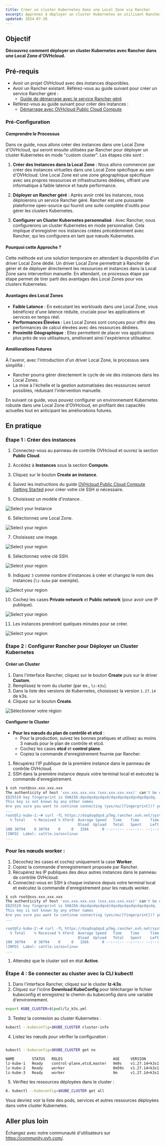 ```yaml
---
title: Créer un cluster Kubernetes dans une Local Zone via Rancher
excerpt: Apprenez à déployer un cluster Kubernetes en utilisant Rancher sur une Local Zone d'OVHcloud.
updated: 2024-07-20
---
```


## Objectif

**Découvrez comment déployer un cluster Kubernetes avec Rancher dans une Local Zone d'OVHcloud.**

## Pré-requis

- Avoir un projet OVHcloud avec des instances disponibles.
- Avoir un Rancher existant. Référez-vous au guide suivant pour créer un service Rancher géré :
  - [Guide de démarrage avec le service Rancher géré](/pages/public_cloud/containers_orchestration/managed_rancher_service/getting-started/)
- Référez-vous au guide suivant pour créer des instances :
  - [Démarrage avec OVHcloud Public Cloud Compute](/pages/public_cloud/compute/public-cloud-first-steps)

### Pré-Configuration

#### Comprendre le Processus

Dans ce guide, nous allons créer des instances dans une Local Zone d'OVHcloud, qui seront ensuite utilisées par Rancher pour déployer un cluster Kubernetes en mode "custom cluster". Les étapes clés sont :

1. **Créer des Instances dans la Local Zone** : Nous allons commencer par créer des instances virtuelles dans une Local Zone spécifique au sein d'OVHcloud. Une Local Zone est une zone géographique spécifique avec ses propres ressources et infrastructures dédiées, offrant une informatique à faible latence et haute performance.

2. **Déployer un Rancher géré** : Après avoir créé les instances, nous déploierons un service Rancher géré. Rancher est une puissante plateforme open-source qui fournit une suite complète d'outils pour gérer les clusters Kubernetes.

3. **Configurer un Cluster Kubernetes personnalisé** : Avec Rancher, nous configurerons un cluster Kubernetes en mode personnalisé. Cela implique d'enregistrer nos instances créées précédemment avec Rancher, qui les configurera en tant que nœuds Kubernetes.

#### Pourquoi cette Approche ?

Cette méthode est une solution temporaire en attendant la disponibilité d'un driver Local Zone dédié. Un driver Local Zone permettrait à Rancher de gérer et de déployer directement les ressources et instances dans la Local Zone sans intervention manuelle. En attendant, ce processus étape par étape permet de tirer parti des avantages des Local Zones pour vos clusters Kubernetes.

#### Avantages des Local Zones

- **Faible Latence** : En exécutant les workloads dans une Local Zone, vous bénéficiez d'une latence réduite, cruciale pour les applications et services en temps réel.
- **Performances Élevées** : Les Local Zones sont conçues pour offrir des performances de calcul élevées avec des ressources dédiées.
- **Proximité Géographique** : Elles permettent de placer vos applications plus près de vos utilisateurs, améliorant ainsi l'expérience utilisateur.

#### Améliorations Futures

À l'avenir, avec l'introduction d'un driver Local Zone, le processus sera simplifié :
- Rancher pourra gérer directement le cycle de vie des instances dans les Local Zones.
- La mise à l'échelle et la gestion automatisées des ressources seront possibles, réduisant l'intervention manuelle.

En suivant ce guide, vous pouvez configurer un environnement Kubernetes robuste dans une Local Zone d'OVHcloud, en profitant des capacités actuelles tout en anticipant les améliorations futures.

## En pratique

### Étape 1 : Créer des instances

1. Connectez-vous au panneau de contrôle OVHcloud et ouvrez la section **Public Cloud**.
2. Accédez à **Instances** sous la section **Compute**.
3. Cliquez sur le bouton **Create an instance**.
4. Suivez les instructions du guide [OVHcloud Public Cloud Compute Getting Started](/pages/public_cloud/compute/public-cloud-first-steps) pour créer votre clé SSH si nécessaire.

5. Choisissez un modèle d'instance . 

![Select your Instance](images/creationmodel.png)

6. Sélectionnez une Local Zone. 

![Select your region](images/regionlocalzone.png)

7. Choisissez une image.  

![Select your region](images/image.png)

8. Sélectionnez votre clé SSH.

![Select your region](images/sshnb.png)

9. Indiquez `3` comme nombre d'instances à créer et changez le nom des instances (`lz-kube` par exemple).

![Select your region](images/nbinstance.png)

10. Cochez les cases **Private network** et **Public network** (pour avoir une IP publique).

![Select your region](images/networkconfig.png)

11. Les instances prendront quelques minutes pour se créer.

![Select your region](images/instancepret.png)

### Étape 2 : Configurer Rancher pour Déployer un Cluster Kubernetes

#### Créer un Cluster

1. Dans l'interface Rancher, cliquez sur le bouton **Create** puis sur le driver **Custom**.
2. Remplissez le nom du cluster (par ex., `lz-k3s`).
3. Dans la liste des versions de Kubernetes, choisissez la version `1.27.14` de k3s.
4. Cliquez sur le bouton **Create**.

![Sélectionner votre région](images/customCluster.png)

#### Configurer le Cluster

- **Pour les nœuds du plan de contrôle et etcd** :
  - Pour la production, suivez les bonnes pratiques et utilisez au moins 3 nœuds pour le plan de contrôle et etcd.
  - Cochez les cases **etcd** et **control plane**.
  - Copiez la commande d'enregistrement fournie par Rancher.

1. Récupérez l'IP publique de la première instance dans le panneau de contrôle OVHcloud.
2. SSH dans la première instance depuis votre terminal local et exécutez la commande d'enregistrement.

```bash
$ ssh root@xxx.xxx.xxx.xxx
The authenticity of host 'xxx.xxx.xxx.xxx (xxx.xxx.xxx.xxx)' can't be established.
ED25519 key fingerprint is SHA256:dqsdqsdqsdqsd/dqsdqsdqsdqsdqsdqsdq.
This key is not known by any other names
Are you sure you want to continue connecting (yes/no/[fingerprint])? yes
...
root@lz-kube-1:~# curl -fL https://dsqdsqdqsd.p7mg.rancher.ovh.net/system-agent-install.sh | sudo  sh -s - --server https://dsqdsqdqsd.p7mg.rancher.ovh.net --label 'cattle.io/os=linux' --token kbv5k48vc8thhgqqhmtd8tn55qtlpgw7jp4llm4m4tvnp9sznscmpf --etcd --controlplane
  % Total    % Received % Xferd  Average Speed   Time    Time     Time  Current
                                 Dload  Upload   Total   Spent    Left  Speed
100 30794    0 30794    0     0   156k      0 --:--:-- --:--:-- --:--:--  157k
[INFO]  Label: cattle.io/os=linux
...
```

### Pour les nœuds worker :

1. Décochez les cases et cochez uniquement la case **Worker**.
2. Copiez la commande d'enregistrement proposée par Rancher.
3. Récupérez les IP publiques des deux autres instances dans le panneau de contrôle OVHcloud.
4. Connectez-vous en SSH à chaque instance depuis votre terminal local et exécutez la commande d'enregistrement pour les nœuds worker.
   
```bash
$ ssh root@xxx.xxx.xxx.xxx
The authenticity of host 'xxx.xxx.xxx.xxx (xxx.xxx.xxx.xxx)' can't be established.
ED25519 key fingerprint is SHA256:dqsdqsdqsdqsd/dqsdqsdqsdqsdqsdqsdq.
This key is not known by any other names
Are you sure you want to continue connecting (yes/no/[fingerprint])? yes
...

root@lz-kube-2:~# curl -fL https://dsqdsqdqsd.p7mg.rancher.ovh.net/system-agent-install.sh | sudo  sh -s - --server https://dsqdsqdqsd.p7mg.rancher.ovh.net --label 'cattle.io/os=linux' --token kbv5k48vc8thhgqqhmtd8tn55qtlpgw7jp4llm4m4tvnp9sznscmpf --worker
  % Total    % Received % Xferd  Average Speed   Time    Time     Time  Current
                                 Dload  Upload   Total   Spent    Left  Speed
100 30794    0 30794    0     0   156k      0 --:--:-- --:--:-- --:--:--  157k
[INFO]  Label: cattle.io/os=linux
...

```

1. Attendez que le cluster soit en état **Active**.

### Étape 4 : Se connecter au cluster avec la CLI kubectl

1. Dans l'interface Rancher, cliquez sur le cluster **lz-k3s**.
2. Cliquez sur l'icône **Download KubeConfig** pour télécharger le fichier kubeconfig et enregistrez le chemin du kubeconfig dans une variable d'environnement.

```bash
export KUBE_CLUSTER=$(pwd)/lz_k3s.yml
```
3.  Testez la connexion au cluster Kubernetes :

```bash
kubectl --kubeconfig=$KUBE_CLUSTER cluster-info
```
4.  Listez les nœuds pour vérifier la configuration :

```bash

kubectl --kubeconfig=$KUBE_CLUSTER get no

NAME        STATUS   ROLES                       AGE     VERSION
lz-kube-1   Ready    control-plane,etcd,master   9m9s    v1.27.14+k3s1
lz-kube-2   Ready    worker                      8m59s   v1.27.14+k3s1
lz-kube-3   Ready    worker                      9m      v1.27.14+k3s1

```

5. Vérifiez les ressources déployées dans le cluster :


```bash
6. kubectl --kubeconfig=$KUBE_CLUSTER get all
```

Vous devriez voir la liste des pods, services et autres ressources déployées dans votre cluster Kubernetes.

## Aller plus loin
 
Échangez avec notre communauté d'utilisateurs sur <https://community.ovh.com/>.
